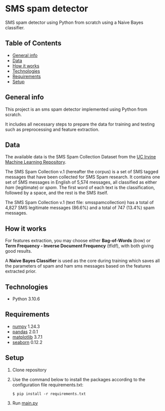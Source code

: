 SMS spam detector
=====

SMS spam detector using Python from scratch using a Naive Bayes classifier.

## Table of Contents
* [General info](#general-info)
* [Data](#data)
* [How it works](#how-it-works)
* [Technologies](#technologies)
* [Requirements](#requirements)
* [Setup](#setup)

## General info
This project is an sms spam detector implemented using Python from scratch. 

It includes all necessary steps to prepare the data for training and testing such as preprocessing and feature extraction.

## Data
The available data is the SMS Spam Collection Dataset from the [UC Irvine Machine Learning Repository](https://archive.ics.uci.edu/ml/index.php).

The SMS Spam Collection v.1 (hereafter the corpus) is a set of SMS tagged messages that have been collected for SMS Spam research. It contains one set of SMS messages in English of 5,574 messages, all classified as either *ham* (legitimate) or *spam*. The first word of each text is the classification, followed by a space, and the rest is the SMS itself.

The SMS Spam Collection v.1 (text file: smsspamcollection) has a total of 4,827 SMS legitimate messages (86.6%) and a total of 747 (13.4%) spam messages.

## How it works
For features extraction, you may choose either **Bag-of-Words** (bow) or **Term Frequency - Inverse Document Frequency** (tfidf), with both giving good results. 

A **Naive Bayes Classifier** is used as the core during training which saves all the parameters of spam and ham sms messages based on the features extracted prior.

## Technologies
* Python 3.10.6

## Requirements
* [numpy](https://numpy.org/) 1.24.3 
* [pandas](https://pandas.pydata.org/) 2.0.1 
* [matplotlib](https://matplotlib.org/) 3.7.1 
* [seaborn](https://seaborn.pydata.org/) 0.12.2 

## Setup
1. Clone repository
2. Use the command below to install the packages according to the configuration file requirements.txt:

    `$ pip install -r requirements.txt`

3. Run [main.py](main.py)
